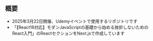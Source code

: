 ## 概要

- 2025年3月22日開催、Udemyイベントで使用するリポジトリです
- 「【React18対応】モダンJavaScriptの基礎から始める挫折しないためのReact入門」のReactセクションをNext.jsで作成しています
